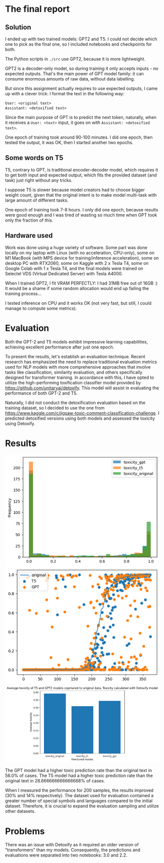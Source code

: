 # The final report

## Solution

I ended up with two trained models: GPT2 and T5. I could not decide which one to pick as the final one, so I included notebooks and checkpoints for both.

The Python scripts in `./src` use GPT2, because it is more lightweight.

GPT2 is a decoder-only model, so during training it only accepts inputs - no expected outputs. That's the main power of GPT model family: it can consume enormous amounts of raw data, without data labelling.

But since this assignment actually requires to use expected outputs, I came up with a clever trick: I format the text in the following way:

```
User: <original text>
Assistant: <detoxified text>
```

Since the main purpose of GPT is to predict the next token, naturally, when it receives a `User: <text>` input, it goes on with `Assistant: <detoxified text>`.

One epoch of training took around 90-100 minutes. I did one epoch, then tested the output, it was OK, then I started another two epochs.


## Some words on T5

T5, contrary to GPT, is traditional encoder-decoder model, which requires it to get both input and expected output, which fits the provided dataset (and task) just right without any tricks.

I suppose T5 is slower because model creators had to choose bigger weight count, given that the original intent is to make model multi-task with large amount of different tasks.

One epoch of training took 7-8 hours. I only did one epoch, because results were good enough and I was tired of wasting so much time when GPT took only the fraction of this.


## Hardware used

Work was done using a huge variety of software. Some part was done locally on my laptop with Linux (with no acceleration, CPU-only), some on M1 MacBook (with MPS device for training/inference acceleration), some on desktop PC with RTX2060, some on Kaggle with 2 x Tesla T4, some on Google Colab with 1 x Tesla T4, and the final models were trained on Selectel VDS (Virtual Dedicated Server) with Tesla A4000.

When I trained GPT2, I fit VRAM PERFECTLY: I had 31MB free out of 16GB :) It would be a shame if some random allocation would end up failing the training process...

I tested inference on CPU and it works OK (not very fast, but still, I could manage to compute some metrics).

# Evaluation

Both the GPT-2 and T5 models exhibit impressive learning capabilities, achieving excellent performance after just one epoch.

To present the results, let's establish an evaluation technique. Recent research has emphasized the need to replace traditional evaluation metrics used for NLP models with more comprehensive approaches that involve tasks like classification, similarity evaluation, and others specifically designed for transformer training. In accordance with this, I have opted to utilize the high-performing toxification classifier model provided by https://github.com/unitaryai/detoxify. This model will assist in evaluating the performance of both GPT-2 and T5.

Naturally, I did not conduct the detoxification evaluation based on the training dataset, so I decided to use the one from https://www.kaggle.com/c/jigsaw-toxic-comment-classification-challenge. I predicted detoxified versions using both models and assessed the toxicity using Detoxify.

# Results

![alt text](img/toxicity_comment_class_historgam.png)
![alt text](img/toxicity_levels_scatter.png)
![alt text](img/avg_toxicity.png)


The GPT model had a higher toxic prediction rate than the original text in 56.0% of cases. The T5 model had a higher toxic prediction rate than the original text in 28.666666666666668% of cases.

When I measured the performance for 200 samples, the results improved (30% and 14% respectively). The dataset used for evaluation contained a greater number of special symbols and languages compared to the initial dataset. Therefore, it is crucial to expand the evaluation sampling and utilize other datasets.


# Problems

There was an issue with Detoxify as it required an older version of "transformers" than my models. Consequently, the predictions and evaluations were separated into two notebooks: 3.0 and 2.2.

